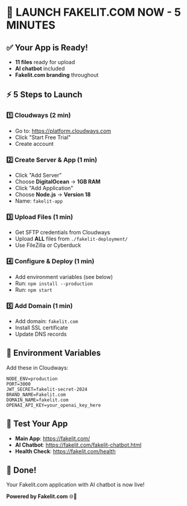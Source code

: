 # 🚀 LAUNCH FAKELIT.COM NOW - 5 MINUTES

## ✅ Your App is Ready!
- **11 files** ready for upload
- **AI chatbot** included
- **Fakelit.com branding** throughout

## ⚡ 5 Steps to Launch

### 1️⃣ Cloudways (2 min)
- Go to: https://platform.cloudways.com
- Click "Start Free Trial"
- Create account

### 2️⃣ Create Server & App (1 min)
- Click "Add Server"
- Choose **DigitalOcean** → **1GB RAM**
- Click "Add Application"
- Choose **Node.js** → **Version 18**
- Name: `fakelit-app`

### 3️⃣ Upload Files (1 min)
- Get SFTP credentials from Cloudways
- Upload **ALL** files from `./fakelit-deployment/`
- Use FileZilla or Cyberduck

### 4️⃣ Configure & Deploy (1 min)
- Add environment variables (see below)
- Run: `npm install --production`
- Run: `npm start`

### 5️⃣ Add Domain (1 min)
- Add domain: `fakelit.com`
- Install SSL certificate
- Update DNS records

## 🔑 Environment Variables

Add these in Cloudways:

```
NODE_ENV=production
PORT=3000
JWT_SECRET=fakelit-secret-2024
BRAND_NAME=Fakelit.com
DOMAIN_NAME=fakelit.com
OPENAI_API_KEY=your_openai_key_here
```

## 🧪 Test Your App

- **Main App**: https://fakelit.com/
- **AI Chatbot**: https://fakelit.com/fakelit-chatbot.html
- **Health Check**: https://fakelit.com/health

## 🎉 Done!

Your Fakelit.com application with AI chatbot is now live!

**Powered by Fakelit.com** 🌐🤖 